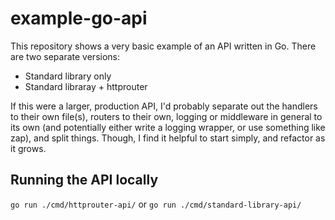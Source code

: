 # example-go-api

This repository shows a very basic example of an API written in Go. There are two separate versions:
  - Standard library only
  - Standard libraray + httprouter

If this were a larger, production API, I'd probably separate out the handlers to their own file(s), routers to their own, logging or middleware in general to its own (and potentially either write a logging wrapper, or use something like zap), and split things. Though, I find it helpful to start simply, and refactor as it grows.

## Running the API locally

`go run ./cmd/httprouter-api/`
or
`go run ./cmd/standard-library-api/`